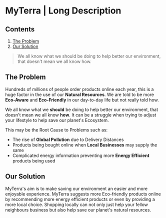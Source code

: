 # MyTerra | Long Description

## Contents

1. [The Problem](#the-problem)
1. [Our Solution](#our-solution)

> We all know what we should be doing to help better our environment, that doesn't mean we all know how.

## The Problem

Hundreds of millions of people order products online each year, this is a huge factor in the use of our **Natural Resources**. We are told to be more **Eco-Aware** and **Eco-Friendly** in our day-to-day life but not really told how. 

We all know what we **should** be doing to help better our environment, that doesn't mean we all know **how**. It can be a struggle when trying to adjust your lifestyle to help save our planet's Ecosystem.

This may be the Root Cause to Problems such as:

* The rise of **Global Pollution** due to Delivery Distances
* Products being bought online when **Local Businesses** may supply the same
* Complicated energy information preventing more **Energy Efficient** products being used

## Our Solution

MyTerra's aim is to make saving our environment an easier and more enjoyable experience. MyTerra suggests more Eco-friendly products online by recommending more energy efficient products or even by providing a more local choice. Shopping locally can not only just help your fellow neighbours business but also help save our planet's natural resources.